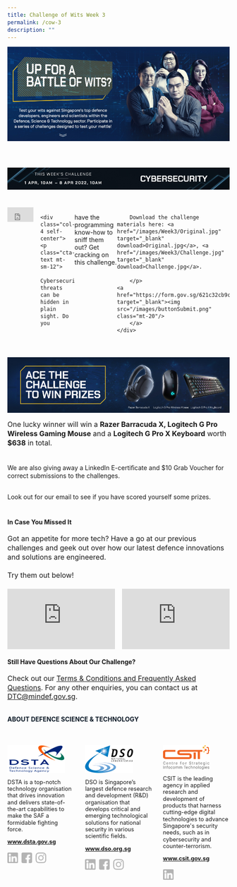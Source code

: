 ```yaml
---
title: Challenge of Wits Week 3
permalink: /cow-3
description: ""
---
```

<style>

	.embed-container 
	{ position: relative; padding-bottom: 56.25%; height: 0; overflow: hidden; max-width: 100%; } 
	.embed-container iframe, .embed-container object, .embed-container embed { position: absolute; top: 0; left: 0; width: 100%; height: 100%; }

	a[target="_blank"]:after,.float-buttons{
	display:none;}

	.bold{
	font-weight:bold;
	}
	.join-benefits,.d-flex{
	display:flex!important;
	}

	.mt-60{
	margin-top:60px!important;}

		.mt-40{
	margin-top:40px!important;}

			.mt-20{
	margin-top:20px!important;}

	.mt-8{
	margin-top:8px!important;}


				.mt-0{
	margin-top:0px!important;}

	p.cta-text{
	font-size:1rem;
	line-height:1.3}

	p.challenge-text{
		font-size:1rem;
	line-height:1.3}

	.self-center{
	align-self:center;}


	@media only screen and (min-width:768px){

	.mr-16{
	margin-right:16px;}

	.col-6{
	width:50%!important;
	}

	.col-8{
	width:66.6%!important;
	}

	.col-4{
	width:33.3%!important;
	}




	.join-benefits img{
		display:flex;
	width:50%;
	}
	}

	@media only screen and (max-width:767px){


	.join-benefits,.flex-column{
	flex-direction:column;

	}

	.mt-sm-12{
	margin-top:12px!important;}
	}



</style>
<div class="d-flex flex-column">
	<img src="/images/pageBanner_1_01.jpg" class="col-6"/>
	<img src="/images/pageBanner_1_02.jpg" class="col-6"/>
</div>


<div class="d-flex flex-column mt-60">
	<img src="/images/3_titleChallenge_01.jpg" class="col-6"/>
	<img src="/images/3_titleChallenge_02.jpg" class="col-6"/>
</div>


<div class="d-flex flex-column mt-40">
	<div class="col-8 mr-16">
		<div class="embed-container"><iframe src='https://www.youtube.com/embed/meMMPPDgFOI' frameborder='0' allowfullscreen></iframe>
	</div>
	</div>

	<div class="col-4 self-center">
	<p class="cta-text mt-sm-12">
		Cybersecurity threats can be hidden in plain sight. Do you
have the programming know-how to sniff them out? Get cracking on this challenge.
		<br><br>


		Download the challenge materials here: <a href="/images/Week3/Original.jpg" target="_blank" download>Original.jpg</a>, <a href="/images/Week3/Challenge.jpg" target="_blank" download>Challenge.jpg</a>.

		</p>
	<a href="https://form.gov.sg/621c32cb9c0ecc0014b16ca7" target="_blank"><img src="/images/buttonSubmit.png" class="mt-20"/>
		</a>
	</div>
</div>

<div class="d-flex flex-column mt-40">
	<img src="/images/prizeImage_1_01_W3.jpg" class="col-6"/>
	<img src="/images/prizeImage_1_02_W3.jpg" class="col-6"/>
</div>

<p class="challenge-text">One lucky winner will win a <b>Razer Barracuda X, Logitech G Pro Wireless Gaming Mouse</b> and a <b>Logitech G Pro X Keyboard</b> worth <b>$638</b> in total.<br><br>

We are also giving away a LinkedIn E-certiﬁcate and $10 Grab Voucher for correct submissions to the challenges.<br><br>

Look out for our email to see if you have scored yourself some prizes.
</p>

<h4 class="mt-40 bold">
	In Case You Missed It
</h4>

<p class="challenge-text">
Got an appetite for more tech? Have a go at our previous challenges and geek out over how our latest defence innovations and solutions are engineered.
<br><br>
Try them out below!

</p>

<div class="d-flex flex-column mt-20">
	<div class="col-6 mr-16">
		<div class="embed-container"><iframe src='https://www.youtube.com/embed/1c8Z63taquM' frameborder='0' allowfullscreen></iframe>
	</div>
	</div>
		<div class="col-6 mt-sm-12">
		<div class="embed-container"><iframe src='https://www.youtube.com/embed/8WkOIOieEqg' frameborder='0' allowfullscreen></iframe>
	</div>
	</div>
	</div>

<h4 class="mt-20 bold">
	Still Have Questions About Our Challenge?
</h4>
<p class="challenge-text">
Check out our <a href="/terms-conditions-and-frequently-asked-questions" target="_blank">Terms & Conditions and Frequently Asked Questions</a>. For any other enquiries, you can contact us at <a href="mailto:DTC@mindef.gov.sg">DTC@mindef.gov.sg</a>.
</p>

<h4  style="font-weight:bold;margin-top:2rem;color:#0C1926;">ABOUT DEFENCE SCIENCE & TECHNOLOGY</h4>

<style>
	.dst-3-col{display:flex;justify-content:space-between;}
	.dst-col{display:flex;width:30%;flex-direction:column;}
	.dst-col img{
	width:fit-content;
	margin:2rem 0 0 0;
	}

	@media (max-width:767px){
	.dst-3-col{
		flex-direction:column;
	}

	.dst-col{
	width:100%;}
	}

	.social-icon{
	width:24px;
	height:24px;}

	.dst-3-col p, .dst-3-col a{
	font-size:0.8rem;line-height:1.2;
	}

	.dst-3-col a{
	font-weight:bold;
	}

	a.site-url{
	margin:0;
	}

	img.social-icon{
	margin-top:1rem;}

	.social{
	display:flex;}

	.social > a{
	margin:0 8px 0 0;
	}

</style>

<div class="dst-3-col">
	<div class="dst-col">
		<img src="/images/dsta-logo-DTCareers.png" style=""/>
			<p >DSTA is a top-notch technology organisation that drives innovation and delivers state-of-the-art capabilities to make the SAF a formidable fighting force.</p>
			<a href="https://www.dsta.gov.sg/home" target="_blank" class="site-url">www.dsta.gov.sg</a>
		<div class="social">
			<a href="https://www.linkedin.com/company/dsta/" target="_blank">
				<img src="/images/icons/linkedin.svg" class="social-icon" />
			</a>
			<a href="https://www.facebook.com/SingaporeDSTA" target="_blank">
				<img src="/images/icons/facebook.svg" class="social-icon" />
			</a>
			<a href="https://www.instagram.com/singaporedsta" target="_blank">
				<img src="/images/icons/instagram.svg" class="social-icon" />
			</a>
		</div>
	</div>
	<div class="dst-col">
		<img src="/images/dso-logo.png" style=""/>
			<p>DSO is Singapore’s largest defence research and development (R&D) organisation that develops critical and emerging technological solutions for national security in various scientific fields. 
</p>
			<a href="https://www.dso.org.sg" class="site-url" target="_blank">www.dso.org.sg</a>
		<div class="social">
			<a href="https://www.linkedin.com/company/dso-national-laboratories" target="_blank">
				<img src="/images/icons/linkedin.svg" class="social-icon" />
			</a>
			<a href="https://www.facebook.com/dso.sg/" target="_blank">
				<img src="/images/icons/facebook.svg" class="social-icon" />
			</a>
			<a href="https://www.instagram.com/discoverdso/" target="_blank">
				<img src="/images/icons/instagram.svg" class="social-icon" />
			</a>
		</div>
	</div>
	<div class="dst-col">
		<img src="/images/csit-logo.png" style=""/>
			<p>CSIT is the leading agency in applied research and development of products that harness cutting-edge digital technologies to advance Singapore's security needs, such as in cybersecurity and counter-terrorism.</p>
			<a href="https://www.csit.gov.sg" target="_blank" class="site-url">www.csit.gov.sg</a>
	<div class="social">
			<a href="https://www.linkedin.com/company/centre-for-strategic-infocomm-technologies/" target="_blank">
				<img src="/images/icons/linkedin.svg" class="social-icon" />
			</a>
		</div>
	</div>
</div>